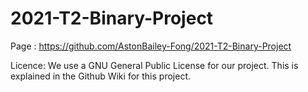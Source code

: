 # 2021-T2-Binary-Project
Page : https://github.com/AstonBailey-Fong/2021-T2-Binary-Project

Licence: We use a GNU General Public License for our project. This is explained in the Github Wiki for this project.
